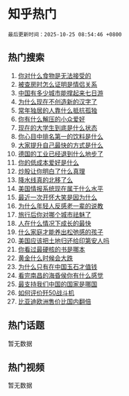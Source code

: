 # 知乎热门

`最后更新时间：2025-10-25 08:54:46 +0800`

## 热门搜索

1. [你对什么食物是无法接受的](https://www.zhihu.com/search?q=%E4%BD%A0%E5%AF%B9%E4%BB%80%E4%B9%88%E9%A3%9F%E7%89%A9%E6%98%AF%E6%97%A0%E6%B3%95%E6%8E%A5%E5%8F%97%E7%9A%84)
1. [被查房时怎么证明是情侣关系](https://www.zhihu.com/search?q=%E8%A2%AB%E6%9F%A5%E6%88%BF%E6%97%B6%E6%80%8E%E4%B9%88%E8%AF%81%E6%98%8E%E6%98%AF%E6%83%85%E4%BE%A3%E5%85%B3%E7%B3%BB)
1. [中国有多少城市能撑起来七日游](https://www.zhihu.com/search?q=%E4%B8%AD%E5%9B%BD%E6%9C%89%E5%A4%9A%E5%B0%91%E5%9F%8E%E5%B8%82%E8%83%BD%E6%92%91%E8%B5%B7%E6%9D%A5%E4%B8%83%E6%97%A5%E6%B8%B8)
1. [为什么现在不创造新的汉字了](https://www.zhihu.com/search?q=%E4%B8%BA%E4%BB%80%E4%B9%88%E7%8E%B0%E5%9C%A8%E4%B8%8D%E5%88%9B%E9%80%A0%E6%96%B0%E7%9A%84%E6%B1%89%E5%AD%97%E4%BA%86)
1. [常年独居的人靠什么抵抗孤独](https://www.zhihu.com/search?q=%E5%B8%B8%E5%B9%B4%E7%8B%AC%E5%B1%85%E7%9A%84%E4%BA%BA%E9%9D%A0%E4%BB%80%E4%B9%88%E6%8A%B5%E6%8A%97%E5%AD%A4%E7%8B%AC)
1. [你有什么解压的小众爱好](https://www.zhihu.com/search?q=%E4%BD%A0%E6%9C%89%E4%BB%80%E4%B9%88%E8%A7%A3%E5%8E%8B%E7%9A%84%E5%B0%8F%E4%BC%97%E7%88%B1%E5%A5%BD)
1. [现在的大学生到底是什么状态](https://www.zhihu.com/search?q=%E7%8E%B0%E5%9C%A8%E7%9A%84%E5%A4%A7%E5%AD%A6%E7%94%9F%E5%88%B0%E5%BA%95%E6%98%AF%E4%BB%80%E4%B9%88%E7%8A%B6%E6%80%81)
1. [你心目中排名第一的饮料是什么](https://www.zhihu.com/search?q=%E4%BD%A0%E5%BF%83%E7%9B%AE%E4%B8%AD%E6%8E%92%E5%90%8D%E7%AC%AC%E4%B8%80%E7%9A%84%E9%A5%AE%E6%96%99%E6%98%AF%E4%BB%80%E4%B9%88)
1. [大家提升自己最快的方式是什么](https://www.zhihu.com/search?q=%E5%A4%A7%E5%AE%B6%E6%8F%90%E5%8D%87%E8%87%AA%E5%B7%B1%E6%9C%80%E5%BF%AB%E7%9A%84%E6%96%B9%E5%BC%8F%E6%98%AF%E4%BB%80%E4%B9%88)
1. [德国的工业已经退到什么地步了](https://www.zhihu.com/search?q=%E5%BE%B7%E5%9B%BD%E7%9A%84%E5%B7%A5%E4%B8%9A%E5%B7%B2%E7%BB%8F%E9%80%80%E5%88%B0%E4%BB%80%E4%B9%88%E5%9C%B0%E6%AD%A5%E4%BA%86)
1. [你的低成本爱好是什么](https://www.zhihu.com/search?q=%E4%BD%A0%E7%9A%84%E4%BD%8E%E6%88%90%E6%9C%AC%E7%88%B1%E5%A5%BD%E6%98%AF%E4%BB%80%E4%B9%88)
1. [炒股让你明白了什么真理](https://www.zhihu.com/search?q=%E7%82%92%E8%82%A1%E8%AE%A9%E4%BD%A0%E6%98%8E%E7%99%BD%E4%BA%86%E4%BB%80%E4%B9%88%E7%9C%9F%E7%90%86)
1. [降水线真的北移了么](https://www.zhihu.com/search?q=%E9%99%8D%E6%B0%B4%E7%BA%BF%E7%9C%9F%E7%9A%84%E5%8C%97%E7%A7%BB%E4%BA%86%E4%B9%88)
1. [美国情报系统现在属于什么水平](https://www.zhihu.com/search?q=%E7%BE%8E%E5%9B%BD%E6%83%85%E6%8A%A5%E7%B3%BB%E7%BB%9F%E7%8E%B0%E5%9C%A8%E5%B1%9E%E4%BA%8E%E4%BB%80%E4%B9%88%E6%B0%B4%E5%B9%B3)
1. [最近一次开怀大笑是因为什么](https://www.zhihu.com/search?q=%E6%9C%80%E8%BF%91%E4%B8%80%E6%AC%A1%E5%BC%80%E6%80%80%E5%A4%A7%E7%AC%91%E6%98%AF%E5%9B%A0%E4%B8%BA%E4%BB%80%E4%B9%88)
1. [为什么年轻人反感老一辈的说教](https://www.zhihu.com/search?q=%E4%B8%BA%E4%BB%80%E4%B9%88%E5%B9%B4%E8%BD%BB%E4%BA%BA%E5%8F%8D%E6%84%9F%E8%80%81%E4%B8%80%E8%BE%88%E7%9A%84%E8%AF%B4%E6%95%99)
1. [旅行后你对哪个城市祛魅了](https://www.zhihu.com/search?q=%E6%97%85%E8%A1%8C%E5%90%8E%E4%BD%A0%E5%AF%B9%E5%93%AA%E4%B8%AA%E5%9F%8E%E5%B8%82%E7%A5%9B%E9%AD%85%E4%BA%86)
1. [人在什么情况下成长的最快](https://www.zhihu.com/search?q=%E4%BA%BA%E5%9C%A8%E4%BB%80%E4%B9%88%E6%83%85%E5%86%B5%E4%B8%8B%E6%88%90%E9%95%BF%E7%9A%84%E6%9C%80%E5%BF%AB)
1. [什么家庭才能养出松弛感的孩子](https://www.zhihu.com/search?q=%E4%BB%80%E4%B9%88%E5%AE%B6%E5%BA%AD%E6%89%8D%E8%83%BD%E5%85%BB%E5%87%BA%E6%9D%BE%E5%BC%9B%E6%84%9F%E7%9A%84%E5%AD%A9%E5%AD%90)
1. [美国应该把土地归还给印第安人吗](https://www.zhihu.com/search?q=%E7%BE%8E%E5%9B%BD%E5%BA%94%E8%AF%A5%E6%8A%8A%E5%9C%9F%E5%9C%B0%E5%BD%92%E8%BF%98%E7%BB%99%E5%8D%B0%E7%AC%AC%E5%AE%89%E4%BA%BA%E5%90%97)
1. [你看过最硬核的书是哪本](https://www.zhihu.com/search?q=%E4%BD%A0%E7%9C%8B%E8%BF%87%E6%9C%80%E7%A1%AC%E6%A0%B8%E7%9A%84%E4%B9%A6%E6%98%AF%E5%93%AA%E6%9C%AC)
1. [黄金什么时候会大跌](https://www.zhihu.com/search?q=%E9%BB%84%E9%87%91%E4%BB%80%E4%B9%88%E6%97%B6%E5%80%99%E4%BC%9A%E5%A4%A7%E8%B7%8C)
1. [为什么只有在中国玉石才值钱](https://www.zhihu.com/search?q=%E4%B8%BA%E4%BB%80%E4%B9%88%E5%8F%AA%E6%9C%89%E5%9C%A8%E4%B8%AD%E5%9B%BD%E7%8E%89%E7%9F%B3%E6%89%8D%E5%80%BC%E9%92%B1)
1. [看完南昌的海昏侯你有什么感觉](https://www.zhihu.com/search?q=%E7%9C%8B%E5%AE%8C%E5%8D%97%E6%98%8C%E7%9A%84%E6%B5%B7%E6%98%8F%E4%BE%AF%E4%BD%A0%E6%9C%89%E4%BB%80%E4%B9%88%E6%84%9F%E8%A7%89)
1. [最支持我们中国的国家是哪国](https://www.zhihu.com/search?q=%E6%9C%80%E6%94%AF%E6%8C%81%E6%88%91%E4%BB%AC%E4%B8%AD%E5%9B%BD%E7%9A%84%E5%9B%BD%E5%AE%B6%E6%98%AF%E5%93%AA%E5%9B%BD)
1. [如何评价歼50战斗机](https://www.zhihu.com/search?q=%E5%A6%82%E4%BD%95%E8%AF%84%E4%BB%B7%E6%AD%BC50%E6%88%98%E6%96%97%E6%9C%BA)
1. [比亚迪欧洲售价比国内翻倍](https://www.zhihu.com/search?q=%E6%AF%94%E4%BA%9A%E8%BF%AA%E6%AC%A7%E6%B4%B2%E5%94%AE%E4%BB%B7%E6%AF%94%E5%9B%BD%E5%86%85%E7%BF%BB%E5%80%8D)

## 热门话题

暂无数据

## 热门视频

暂无数据